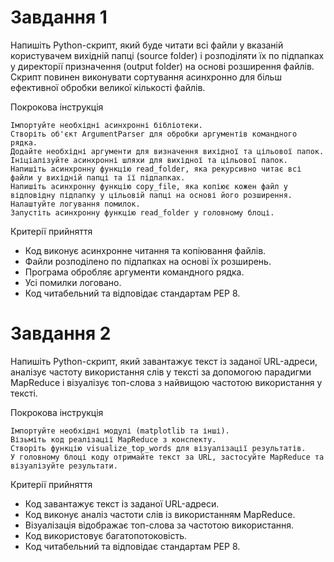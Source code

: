 # Завдання 1

Напишіть Python-скрипт, який буде читати всі файли у вказаній користувачем вихідній папці (source folder) і розподіляти їх по підпапках у директорії призначення (output folder) на основі розширення файлів. Скрипт повинен виконувати сортування асинхронно для більш ефективної обробки великої кількості файлів.

Покрокова інструкція

    Імпортуйте необхідні асинхронні бібліотеки.
    Створіть об'єкт ArgumentParser для обробки аргументів командного рядка.
    Додайте необхідні аргументи для визначення вихідної та цільової папок.
    Ініціалізуйте асинхронні шляхи для вихідної та цільової папок.
    Напишіть асинхронну функцію read_folder, яка рекурсивно читає всі файли у вихідній папці та її підпапках.
    Напишіть асинхронну функцію copy_file, яка копіює кожен файл у відповідну підпапку у цільовій папці на основі його розширення.
    Налаштуйте логування помилок.
    Запустіть асинхронну функцію read_folder у головному блоці.

Критерії прийняття
- Код виконує асинхронне читання та копіювання файлів.
- Файли розподілено по підпапках на основі їх розширень.
- Програма обробляє аргументи командного рядка.
- Усі помилки логовано.
- Код читабельний та відповідає стандартам PEP 8.

# Завдання 2

Напишіть Python-скрипт, який завантажує текст із заданої URL-адреси, аналізує частоту використання слів у тексті за допомогою парадигми MapReduce і візуалізує топ-слова з найвищою частотою використання у тексті.

Покрокова інструкція

    Імпортуйте необхідні модулі (matplotlib та інші).
    Візьміть код реалізації MapReduce з конспекту.
    Створіть функцію visualize_top_words для візуалізації результатів.
    У головному блоці коду отримайте текст за URL, застосуйте MapReduce та візуалізуйте результати.

Критерії прийняття

- Код завантажує текст із заданої URL-адреси.
- Код виконує аналіз частоти слів із використанням MapReduce.
- Візуалізація відображає топ-слова за частотою використання.
- Код використовує багатопотоковість.
- Код читабельний та відповідає стандартам PEP 8.
